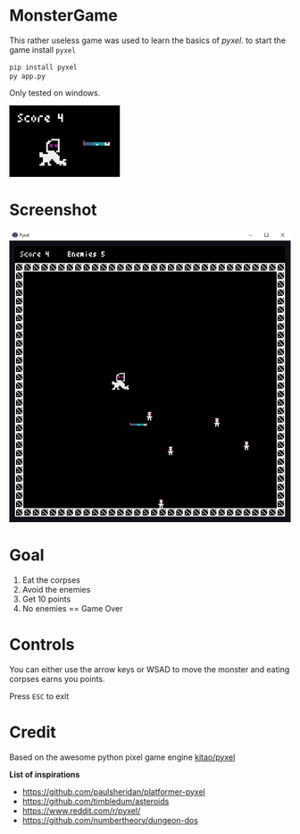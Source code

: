 # MonsterGame

This rather useless game was used to learn the basics of _pyxel_.
to start the game install `pyxel`

```
pip install pyxel
py app.py
```

Only tested on windows.

![Image](miscellaneous/image.png)

# Screenshot

![Screenshot](miscellaneous/screenshot.png)

# Goal

1. Eat the corpses
2. Avoid the enemies
3. Get 10 points
4. No enemies == Game Over

# Controls

You can either use the arrow keys or WSAD to move the monster and eating corpses earns you points.

Press `ESC` to exit

# Credit

Based on the awesome python pixel game engine [kitao/pyxel](https://github.com/kitao/pyxel)

**List of inspirations**
- https://github.com/paulsheridan/platformer-pyxel
- https://github.com/timbledum/asteroids
- https://www.reddit.com/r/pyxel/
- https://github.com/numbertheory/dungeon-dos